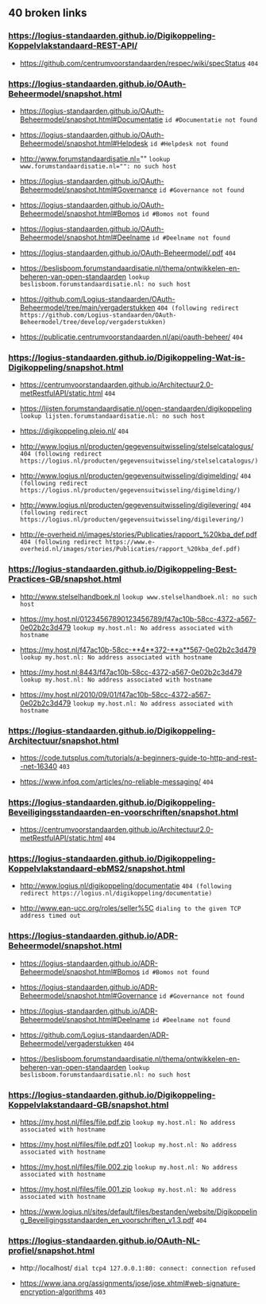 ## 40 broken links

### https://logius-standaarden.github.io/Digikoppeling-Koppelvlakstandaard-REST-API/
* https://github.com/centrumvoorstandaarden/respec/wiki/specStatus `404`

### https://logius-standaarden.github.io/OAuth-Beheermodel/snapshot.html
* https://logius-standaarden.github.io/OAuth-Beheermodel/snapshot.html#Documentatie `id #Documentatie not found`

* https://logius-standaarden.github.io/OAuth-Beheermodel/snapshot.html#Helpdesk `id #Helpdesk not found`

* http://www.forumstandaardisatie.nl="" `lookup www.forumstandaardisatie.nl="": no such host`

* https://logius-standaarden.github.io/OAuth-Beheermodel/snapshot.html#Governance `id #Governance not found`

* https://logius-standaarden.github.io/OAuth-Beheermodel/snapshot.html#Bomos `id #Bomos not found`

* https://logius-standaarden.github.io/OAuth-Beheermodel/snapshot.html#Deelname `id #Deelname not found`

* https://logius-standaarden.github.io/OAuth-Beheermodel/.pdf `404`

* https://beslisboom.forumstandaardisatie.nl/thema/ontwikkelen-en-beheren-van-open-standaarden `lookup beslisboom.forumstandaardisatie.nl: no such host`

* https://github.com/Logius-standaarden/OAuth-Beheermodel/tree/main/vergaderstukken `404 (following redirect https://github.com/Logius-standaarden/OAuth-Beheermodel/tree/develop/vergaderstukken)`

* https://publicatie.centrumvoorstandaarden.nl/api/oauth-beheer/ `404`

### https://logius-standaarden.github.io/Digikoppeling-Wat-is-Digikoppeling/snapshot.html
* https://centrumvoorstandaarden.github.io/Architectuur2.0-metRestfulAPI/static.html `404`

* https://lijsten.forumstandaardisatie.nl/open-standaarden/digikoppeling `lookup lijsten.forumstandaardisatie.nl: no such host`

* https://digikoppeling.pleio.nl/ `404`

* http://www.logius.nl/producten/gegevensuitwisseling/stelselcatalogus/ `404 (following redirect https://logius.nl/producten/gegevensuitwisseling/stelselcatalogus/)`

* http://www.logius.nl/producten/gegevensuitwisseling/digimelding/ `404 (following redirect https://logius.nl/producten/gegevensuitwisseling/digimelding/)`

* http://www.logius.nl/producten/gegevensuitwisseling/digilevering/ `404 (following redirect https://logius.nl/producten/gegevensuitwisseling/digilevering/)`

* http://e-overheid.nl/images/stories/Publicaties/rapport_%20kba_def.pdf `404 (following redirect https://www.e-overheid.nl/images/stories/Publicaties/rapport_%20kba_def.pdf)`

### https://logius-standaarden.github.io/Digikoppeling-Best-Practices-GB/snapshot.html
* http://www.stelselhandboek.nl `lookup www.stelselhandboek.nl: no such host`

* https://my.host.nl/01234567890123456789/f47ac10b-58cc-4372-a567-0e02b2c3d479 `lookup my.host.nl: No address associated with hostname`

* https://my.host.nl/f47ac10b-58cc-**4**372-**a**567-0e02b2c3d479 `lookup my.host.nl: No address associated with hostname`

* https://my.host.nl:8443/f47ac10b-58cc-4372-a567-0e02b2c3d479 `lookup my.host.nl: No address associated with hostname`

* https://my.host.nl/2010/09/01/f47ac10b-58cc-4372-a567-0e02b2c3d479 `lookup my.host.nl: No address associated with hostname`

### https://logius-standaarden.github.io/Digikoppeling-Architectuur/snapshot.html
* https://code.tutsplus.com/tutorials/a-beginners-guide-to-http-and-rest--net-16340 `403`

* https://www.infoq.com/articles/no-reliable-messaging/ `404`

### https://logius-standaarden.github.io/Digikoppeling-Beveiligingsstandaarden-en-voorschriften/snapshot.html
* https://centrumvoorstandaarden.github.io/Architectuur2.0-metRestfulAPI/static.html `404`

### https://logius-standaarden.github.io/Digikoppeling-Koppelvlakstandaard-ebMS2/snapshot.html
* http://www.logius.nl/digikoppeling/documentatie `404 (following redirect https://logius.nl/digikoppeling/documentatie)`

* http://www.ean-ucc.org/roles/seller%5C `dialing to the given TCP address timed out`

### https://logius-standaarden.github.io/ADR-Beheermodel/snapshot.html
* https://logius-standaarden.github.io/ADR-Beheermodel/snapshot.html#Bomos `id #Bomos not found`

* https://logius-standaarden.github.io/ADR-Beheermodel/snapshot.html#Governance `id #Governance not found`

* https://logius-standaarden.github.io/ADR-Beheermodel/snapshot.html#Deelname `id #Deelname not found`

* https://github.com/Logius-standaarden/ADR-Beheermodel/vergaderstukken `404`

* https://beslisboom.forumstandaardisatie.nl/thema/ontwikkelen-en-beheren-van-open-standaarden `lookup beslisboom.forumstandaardisatie.nl: no such host`

### https://logius-standaarden.github.io/Digikoppeling-Koppelvlakstandaard-GB/snapshot.html
* https://my.host.nl/files/file.pdf.zip `lookup my.host.nl: No address associated with hostname`

* https://my.host.nl/files/file.pdf.z01 `lookup my.host.nl: No address associated with hostname`

* https://my.host.nl/files/file.002.zip `lookup my.host.nl: No address associated with hostname`

* https://my.host.nl/files/file.001.zip `lookup my.host.nl: No address associated with hostname`

* https://www.logius.nl/sites/default/files/bestanden/website/Digikoppeling_Beveiligingsstandaarden_en_voorschriften_v1.3.pdf `404`

### https://logius-standaarden.github.io/OAuth-NL-profiel/snapshot.html
* http://localhost/ `dial tcp4 127.0.0.1:80: connect: connection refused`

* https://www.iana.org/assignments/jose/jose.xhtml#web-signature-encryption-algorithms `403`

